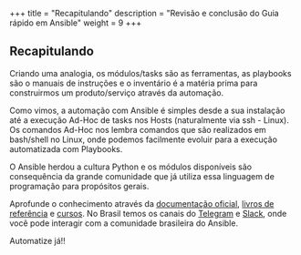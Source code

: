 +++
title = "Recapitulando"
description = "Revisão e conclusão do Guia rápido em Ansible"
weight = 9
+++
## Recapitulando
Criando uma analogia, os módulos/tasks são as ferramentas, as playbooks são o manuais de instruções e o inventário é a matéria prima para construirmos um produto/serviço através da automação.

Como vimos, a automação com Ansible é simples desde a sua instalação até a execução Ad-Hoc de tasks nos Hosts (naturalmente via ssh - Linux). Os comandos Ad-Hoc nos lembra comandos que são realizados em bash/shell no Linux, onde podemos facilmente evoluir para a execução automatizada com Playbooks.

O Ansible herdou a cultura Python e os módulos disponíveis são consequência da grande comunidade que já utiliza essa linguagem de programação para propósitos gerais.

Aprofunde o conhecimento através da [documentação oficial](http://docs.ansible.com/ansible/latest/index.html), [livros de referência](https://ansible-br.github.io/primeiros-passos/materiais-de-estudo/livros/) e [cursos](https://ansible-br.github.io/primeiros-passos/materiais-de-estudo/cursos/). No Brasil temos os canais do [Telegram](https://t.me/ansiblebr/) e [Slack](https://infraascode.slack.com/), onde você pode interagir com a comunidade brasileira do Ansible.

Automatize já!!
